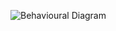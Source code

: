 
![Behavioural Diagram](https://user-images.githubusercontent.com/94163912/143068633-762c3f00-ab01-460c-b412-ff039a329451.png)
